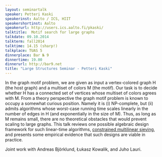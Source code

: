 ```yaml
---
layout: seminartalk
speaker: Petteri Kaski
speakerinst: Aalto / ICS, HIIT
speakershortinst: Aalto
speakerurl: http://users.ics.aalto.fi/pkaski/
talktitle:  Motif search for large graphs
talkdate: 09.10.2014
talkterm: fall2014
talktime: 14.15 (sharp!)
talkplace: TUAS 5
dinnerplace: Bar № 9
dinnertime: 19.00
dinnerurl: http://bar9.net
title: "Large Structures Seminar - Petteri Kaski"
---
```


In the graph motif problem, we are given as input a vertex-colored graph H
(the host graph) and a multiset of colors M (the motif). Our task is to decide
whether H has a connected set of vertices whose multiset of colors agrees
with M. From a theory perspective the graph motif problem is known to
occupy a somewhat curious position. Namely it is (i) NP-complete, but
(ii) admits algorithms whose worst-case running time scales linearly
in the number of edges in H (and exponentially in the size of M).
Thus, as long as M remains small, there are no theoretical obstacles that
would prevent scaling to large graphs. This talk reviews one possible algebraic
design framework for such linear-time algorithms, [constrained multilinear
sieving][1], and presents some empirical evidence that such designs
are viable in practice.

Joint work with Andreas Björklund, Łukasz Kowalik, and Juho Lauri.

[1]: http://arxiv.org/abs/1209.1082